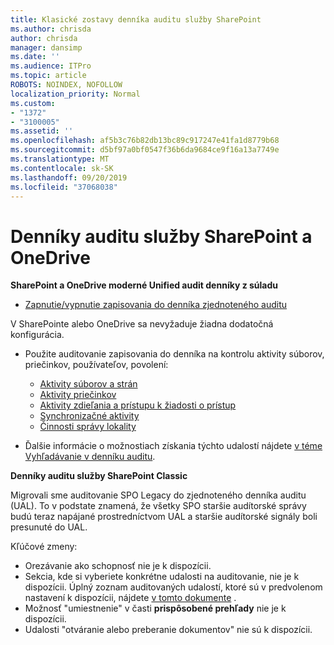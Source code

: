 ```yaml
---
title: Klasické zostavy denníka auditu služby SharePoint
ms.author: chrisda
author: chrisda
manager: dansimp
ms.date: ''
ms.audience: ITPro
ms.topic: article
ROBOTS: NOINDEX, NOFOLLOW
localization_priority: Normal
ms.custom:
- "1372"
- "3100005"
ms.assetid: ''
ms.openlocfilehash: af5b3c76b82db13bc89c917247e41fa1d8779b68
ms.sourcegitcommit: d5bf97a0bf0547f36b6da9684ce9f16a13a7749e
ms.translationtype: MT
ms.contentlocale: sk-SK
ms.lasthandoff: 09/20/2019
ms.locfileid: "37068038"
---
```

# <a name="sharepoint-and-onedrive-audit-logs"></a>Denníky auditu služby SharePoint a OneDrive

**SharePoint a OneDrive moderné Unified audit denníky z súladu**

- [Zapnutie/vypnutie zapisovania do denníka zjednoteného auditu](https://docs.microsoft.com/office365/securitycompliance/turn-audit-log-search-on-or-off) 

V SharePointe alebo OneDrive sa nevyžaduje žiadna dodatočná konfigurácia.

- Použite auditovanie zapisovania do denníka na kontrolu aktivity súborov, priečinkov, používateľov, povolení:

    - [Aktivity súborov a strán](https://docs.microsoft.com/office365/securitycompliance/search-the-audit-log-in-security-and-compliance)
    - [Aktivity priečinkov](https://docs.microsoft.com/office365/securitycompliance/search-the-audit-log-in-security-and-compliance#folder-activities)
    - [Aktivity zdieľania a prístupu k žiadosti o prístup](https://docs.microsoft.com/office365/securitycompliance/search-the-audit-log-in-security-and-compliance#sharing-and-access-request-activities)
    - [Synchronizačné aktivity](https://docs.microsoft.com/office365/securitycompliance/search-the-audit-log-in-security-and-compliance#synchronization-activities)
    - [Činnosti správy lokality](https://docs.microsoft.com/office365/securitycompliance/search-the-audit-log-in-security-and-compliance#site-administration-activities)
- Ďalšie informácie o možnostiach získania týchto udalostí nájdete [v téme Vyhľadávanie v denníku auditu](https://docs.microsoft.com/office365/securitycompliance/search-the-audit-log-in-security-and-compliance#search-the-audit-log).

**Denníky auditu služby SharePoint Classic**

Migrovali sme auditovanie SPO Legacy do zjednoteného denníka auditu (UAL). To v podstate znamená, že všetky SPO staršie audítorské správy budú teraz napájané prostredníctvom UAL a staršie audítorské signály boli presunuté do UAL.

Kľúčové zmeny:

- Orezávanie ako schopnosť nie je k dispozícii.
- Sekcia, kde si vyberiete konkrétne udalosti na auditovanie, nie je k dispozícii. Úplný zoznam auditovaných udalostí, ktoré sú v predvolenom nastavení k dispozícii, nájdete [v tomto dokumente](https://docs.microsoft.com/office365/securitycompliance/search-the-audit-log-in-security-and-compliance) .
- Možnosť "umiestnenie" v časti **prispôsobené prehľady** nie je k dispozícii. 
- Udalosti "otváranie alebo preberanie dokumentov" nie sú k dispozícii. 

